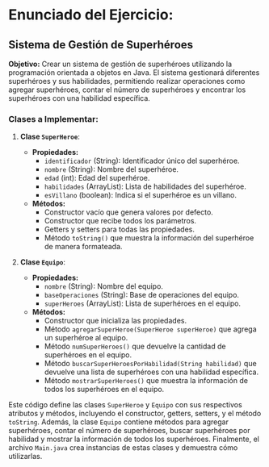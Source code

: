 # Enunciado del Ejercicio:

## Sistema de Gestión de Superhéroes

**Objetivo:** Crear un sistema de gestión de superhéroes utilizando la programación orientada a objetos en Java. El sistema gestionará diferentes superhéroes y sus habilidades, permitiendo realizar operaciones como agregar superhéroes, contar el número de superhéroes y encontrar los superhéroes con una habilidad específica.

### Clases a Implementar:

1. **Clase `SuperHeroe`**:

   - **Propiedades:**
     - `identificador` (String): Identificador único del superhéroe.
     - `nombre` (String): Nombre del superhéroe.
     - `edad` (int): Edad del superhéroe.
     - `habilidades` (ArrayList<String>): Lista de habilidades del superhéroe.
     - `esVillano` (boolean): Indica si el superhéroe es un villano.
   - **Métodos:**
     - Constructor vacío que genera valores por defecto.
     - Constructor que recibe todos los parámetros.
     - Getters y setters para todas las propiedades.
     - Método `toString()` que muestra la información del superhéroe de manera formateada.

2. **Clase `Equipo`**:
   - **Propiedades:**
     - `nombre` (String): Nombre del equipo.
     - `baseOperaciones` (String): Base de operaciones del equipo.
     - `superHeroes` (ArrayList<SuperHeroe>): Lista de superhéroes en el equipo.
   - **Métodos:**
     - Constructor que inicializa las propiedades.
     - Método `agregarSuperHeroe(SuperHeroe superHeroe)` que agrega un superhéroe al equipo.
     - Método `numSuperHeroes()` que devuelve la cantidad de superhéroes en el equipo.
     - Método `buscarSuperHeroesPorHabilidad(String habilidad)` que devuelve una lista de superhéroes con una habilidad específica.
     - Método `mostrarSuperHeroes()` que muestra la información de todos los superhéroes en el equipo.

Este código define las clases `SuperHeroe` y `Equipo` con sus respectivos atributos y métodos, incluyendo el constructor, getters, setters, y el método `toString`. Además, la clase `Equipo` contiene métodos para agregar superhéroes, contar el número de superhéroes, buscar superhéroes por habilidad y mostrar la información de todos los superhéroes. Finalmente, el archivo `Main.java` crea instancias de estas clases y demuestra cómo utilizarlas.
